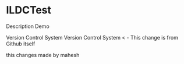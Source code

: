 # ILDCTest
Description Demo

Version Control System
Version Control System < - This change is from Github itself

this changes made by mahesh
